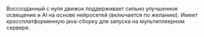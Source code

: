 Воссозданный с нуля движок поддерживает сильно улучшенное освещение и AI на основе нейросетей (включается по желанию). Имеет кроссплатформенную java-сборку для запуска на мультиплеерном сервере.